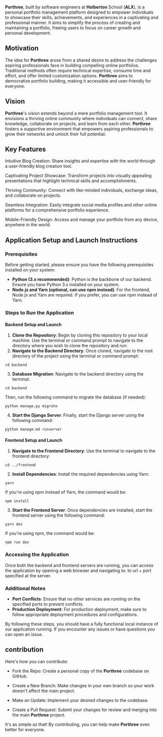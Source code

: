 
**Porthree**, built by software engineers at **Holberton** School (**ALX**), is a personal portfolio management platform designed to empower individuals to showcase their skills, achievements, and experiences in a captivating and professional manner. It aims to simplify the process of creating and maintaining a portfolio, freeing users to focus on career growth and personal development.

## Motivation

The idea for **Porthree** arose from a shared desire to address the challenges aspiring professionals face in building compelling online portfolios. Traditional methods often require technical expertise, consume time and effort, and offer limited customization options. **Porthree** aims to democratize portfolio building, making it accessible and user-friendly for everyone.


## Vision

**Porthree**'s vision extends beyond a mere portfolio management tool. It envisions a thriving online community where individuals can connect, share knowledge, collaborate on projects, and learn from each other. **Porthree** fosters a supportive environment that empowers aspiring professionals to grow their networks and unlock their full potential.


## Key Features

Intuitive Blog Creation: Share insights and expertise with the world through a user-friendly blog creation tool.

Captivating Project Showcase: Transform projects into visually appealing presentations that highlight technical skills and accomplishments.

Thriving Community: Connect with like-minded individuals, exchange ideas, and collaborate on projects.

Seamless Integration: Easily integrate social media profiles and other online platforms for a comprehensive portfolio experience.

Mobile-Friendly Design: Access and manage your portfolio from any device, anywhere in the world.
## Application Setup and Launch Instructions

### Prerequisites

Before getting started, please ensure you have the following prerequisites installed on your system:

- **Python (3.x recommended)**: Python is the backbone of our backend. Ensure you have Python 3.x installed on your system.
- **Node.js and Yarn (optional, can use npm instead)**: For the frontend, Node.js and Yarn are required. If you prefer, you can use npm instead of Yarn.

### Steps to Run the Application

#### Backend Setup and Launch

1. **Clone the Repository**: Begin by cloning this repository to your local machine. Use the terminal or command prompt to navigate to the directory where you wish to clone the repository and run:
2. **Navigate to the Backend Directory**: Once cloned, navigate to the root directory of the project using the terminal or command prompt:

`cd backend`


3. **Database Migration**: Navigate to the backend directory using the terminal:

`cd backend`


   Then, run the following command to migrate the database (if needed):

`python manage.py migrate`


4. **Start the Django Server**: Finally, start the Django server using the following command:

`python manage.md runserver`


#### Frontend Setup and Launch

1. **Navigate to the Frontend Directory**: Use the terminal to navigate to the frontend directory:

`cd ../frontend`


2. **Install Dependencies**: Install the required dependencies using Yarn:

`yarn`


   If you're using npm instead of Yarn, the command would be:

`npm install`


3. **Start the Frontend Server**: Once dependencies are installed, start the frontend server using the following command:

`yarn dev`


   If you're using npm, the command would be:

`npm run dev`


### Accessing the Application

Once both the backend and frontend servers are running, you can access the application by opening a web browser and navigating to: to url + port specified at the server.


### Additional Notes

- **Port Conflicts**: Ensure that no other services are running on the specified ports to prevent conflicts.
- **Production Deployment**: For production deployment, make sure to follow appropriate deployment procedures and configurations.

By following these steps, you should have a fully functional local instance of our application running. If you encounter any issues or have questions you can open an issue.
## contribution
Here's how you can contribute:

 - Fork the Repo: Create a personal copy of the **Porthree** codebase on GitHub.

 - Create a New Branch: Make changes in your own branch so your work doesn't affect the main project.

 - Make an Update: Implement your desired changes to the codebase.

 - Create a Pull Request: Submit your changes for review and merging into the main **Porthree** project.


It's as simple as that! By contributing, you can help make **Porthree** even better for everyone.